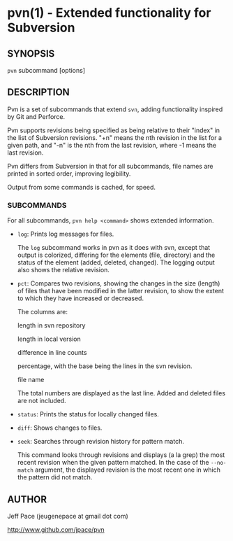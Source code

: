 pvn(1) - Extended functionality for Subversion
==============================================

## SYNOPSIS

`pvn` subcommand [options] <files>

## DESCRIPTION

Pvn is a set of subcommands that extend `svn`, adding functionality inspired by
Git and Perforce.

Pvn supports revisions being specified as being relative to their "index" in the
list of Subversion revisions. "+n" means the nth revision in the list for a
given path, and "-n" is the nth from the last revision, where -1 means the last
revision.

Pvn differs from Subversion in that for all subcommands, file names are printed
in sorted order, improving legibility.

Output from some commands is cached, for speed.

### SUBCOMMANDS

For all subcommands, `pvn help <command>` shows extended information.

  * `log`:
    Prints log messages for files.

    The `log` subcommand works in pvn as it does with svn, except that output is
    colorized, differing for the elements (file, directory) and the status of
    the element (added, deleted, changed). The logging output also shows the
    relative revision.

  * `pct`:
    Compares two revisions, showing the changes in the size (length)
    of files that have been modified in the latter revision, to
    show the extent to which they have increased or decreased.

    The columns are:

    length in svn repository

    length in local version

    difference in line counts

    percentage, with the base being the lines in the svn revision.

    file name

    The total numbers are displayed as the last line.
    Added and deleted files are not included.

  * `status`:
    Prints the status for locally changed files.

  * `diff`:
    Shows changes to files.

  * `seek`:
    Searches through revision history for pattern match.

    This command looks through revisions and displays (a la grep) the most
    recent revision when the given pattern matched. In the case of the
    `--no-match` argument, the displayed revision is the most recent one in
    which the pattern did not match.

## AUTHOR

Jeff Pace (jeugenepace at gmail dot com)

http://www.github.com/jpace/pvn
